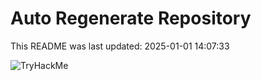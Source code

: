 # Auto Regenerate Repository

This README was last updated: 2025-01-01 14:07:33

 ![TryHackMe](https://tryhackme.com/badge/533634)